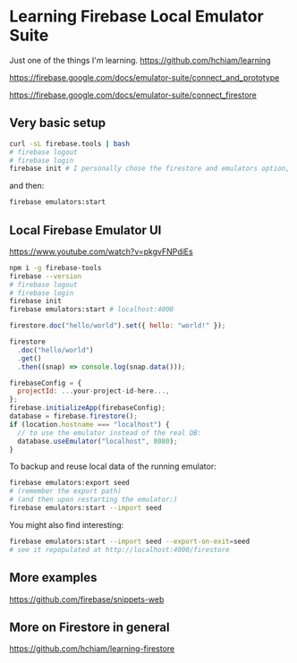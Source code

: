 # Learning Firebase Local Emulator Suite

Just one of the things I'm learning. <https://github.com/hchiam/learning>

<https://firebase.google.com/docs/emulator-suite/connect_and_prototype>

<https://firebase.google.com/docs/emulator-suite/connect_firestore>

## Very basic setup

```bash
curl -sL firebase.tools | bash
# firebase logout
# firebase login
firebase init # I personally chose the firestore and emulators option, and opted out of using a default project
```

and then:

```bash
firebase emulators:start
```

## Local Firebase Emulator UI

<https://www.youtube.com/watch?v=pkgvFNPdiEs>

```bash
npm i -g firebase-tools
firebase --version
# firebase logout
# firebase login
firebase init
firebase emulators:start # localhost:4000
```

```js
firestore.doc("hello/world").set({ hello: "world!" });

firestore
  .doc("hello/world")
  .get()
  .then((snap) => console.log(snap.data()));
```

```js
firebaseConfig = {
  projectId: ...your-project-id-here...,
};
firebase.initializeApp(firebaseConfig);
database = firebase.firestore();
if (location.hostname === "localhost") {
  // to use the emulator instead of the real DB:
  database.useEmulator("localhost", 8080);
}
```

To backup and reuse local data of the running emulator:

```bash
firebase emulators:export seed
# (remember the export path)
# (and then upon restarting the emulator:)
firebase emulators:start --import seed
```

You might also find interesting:

```bash
firebase emulators:start --import seed --export-on-exit=seed
# see it repopulated at http://localhost:4000/firestore
```

## More examples

<https://github.com/firebase/snippets-web>

## More on Firestore in general

<https://github.com/hchiam/learning-firestore>
